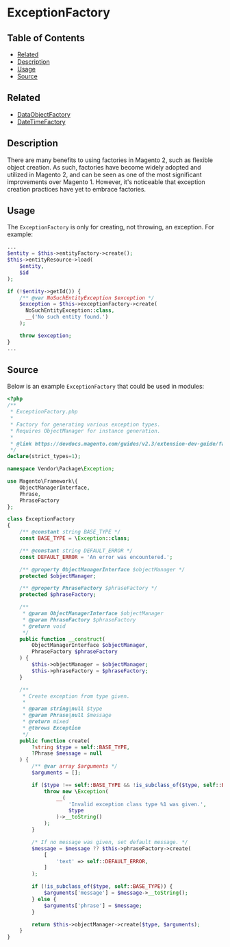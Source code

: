 # ExceptionFactory

## Table of Contents

- [Related](#related)
- [Description](#description)
- [Usage](#usage)
- [Source](#source)

## Related

- [DataObjectFactory](DataObjectFactory.md)
- [DateTimeFactory](DateTimeFactory.md)

## Description

There are many benefits to using factories in Magento 2, such as flexible object
creation. As such, factories have become widely adopted and utilized in Magento 2,
and can be seen as one of the most significant improvements over Magento 1. However,
it's noticeable that exception creation practices have yet to embrace factories.

## Usage

The `ExceptionFactory` is only for creating, not throwing, an exception. For example:

```php
...
$entity = $this->entityFactory->create();
$this->entityResource->load(
    $entity,
    $id
);

if (!$entity->getId()) {
    /** @var NoSuchEntityException $exception */
    $exception = $this->exceptionFactory->create(
      NoSuchEntityException::class,
      __('No such entity found.')
    );

    throw $exception;
}
...
```

## Source

Below is an example `ExceptionFactory` that could be used in modules:

```php
<?php
/**
 * ExceptionFactory.php
 *
 * Factory for generating various exception types.
 * Requires ObjectManager for instance generation.
 *
 * @link https://devdocs.magento.com/guides/v2.3/extension-dev-guide/factories.html
 */
declare(strict_types=1);

namespace Vendor\Package\Exception;

use Magento\Framework\{
    ObjectManagerInterface,
    Phrase,
    PhraseFactory
};

class ExceptionFactory
{
    /** @constant string BASE_TYPE */
    const BASE_TYPE = \Exception::class;

    /** @constant string DEFAULT_ERROR */
    const DEFAULT_ERROR = 'An error was encountered.';

    /** @property ObjectManagerInterface $objectManager */
    protected $objectManager;

    /** @property PhraseFactory $phraseFactory */
    protected $phraseFactory;

    /**
     * @param ObjectManagerInterface $objectManager
     * @param PhraseFactory $phraseFactory
     * @return void
     */
    public function __construct(
        ObjectManagerInterface $objectManager,
        PhraseFactory $phraseFactory
    ) {
        $this->objectManager = $objectManager;
        $this->phraseFactory = $phraseFactory;
    }

    /**
     * Create exception from type given.
     *
     * @param string|null $type
     * @param Phrase|null $message
     * @return mixed
     * @throws Exception
     */
    public function create(
        ?string $type = self::BASE_TYPE,
        ?Phrase $message = null
    ) {
        /** @var array $arguments */
        $arguments = [];

        if ($type !== self::BASE_TYPE && !is_subclass_of($type, self::BASE_TYPE)) {
            throw new \Exception(
                __(
                    'Invalid exception class type %1 was given.',
                    $type
                )->__toString()
            );
        }

        /* If no message was given, set default message. */
        $message = $message ?? $this->phraseFactory->create(
            [
                'text' => self::DEFAULT_ERROR,
            ]
        );

        if (!is_subclass_of($type, self::BASE_TYPE)) {
            $arguments['message'] = $message->__toString();
        } else {
            $arguments['phrase'] = $message;
        }

        return $this->objectManager->create($type, $arguments);
    }
}
```
